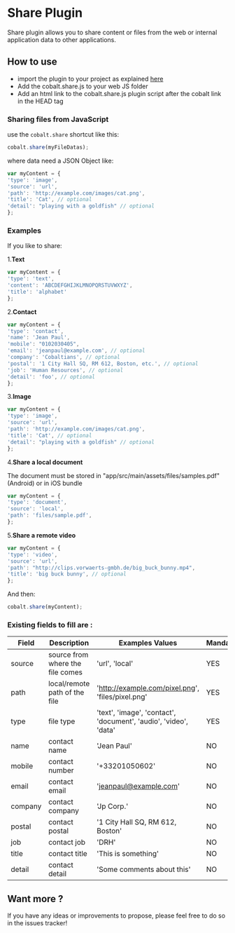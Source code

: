 # Share Plugin

Share plugin allows you to share content or files from the web or internal application data to other applications.

## How to use

* import the plugin to your project as explained [here](https://github.com/cobaltians/cobalt/wiki/Plugins-usage)
* Add the cobalt.share.js to your web JS folder
* Add an html link to the cobalt.share.js plugin script after the cobalt link in the HEAD tag

### Sharing files from JavaScript

use the `cobalt.share` shortcut like this:

```javascript
cobalt.share(myFileDatas);
```

where data need a JSON Object like:

```javascript
var myContent = {
'type': 'image',
'source': 'url',
'path': 'http://example.com/images/cat.png',
'title': 'Cat', // optional
'detail': "playing with a goldfish" // optional
};
```

### Examples

If you like to share:

1.**Text**

```javascript
var myContent = {
'type': 'text',
'content': 'ABCDEFGHIJKLMNOPQRSTUVWXYZ',
'title': 'alphabet'
};
```

2.**Contact**

```javascript
var myContent = {
'type': 'contact',
'name': 'Jean Paul',
'mobile': "0102030405",
'email': 'jeanpaul@example.com', // optional
'company': 'Cobaltians', // optional
'postal': '1 City Hall SQ, RM 612, Boston, etc.', // optional
'job': 'Human Resources', // optional
'detail': 'foo', // optional
};
```

3.**Image**

```javascript
var myContent = {
'type': 'image',
'source': 'url',
'path': 'http://example.com/images/cat.png',
'title': 'Cat', // optional
'detail': "playing with a goldfish" // optional
};
```

4.**Share a local document**

The document must be stored in "app/src/main/assets/files/samples.pdf" (Android) or in iOS bundle

```javascript
var myContent = {
'type': 'document',
'source': 'local',
'path': 'files/sample.pdf',
};
```

5.**Share a remote video**

```javascript
var myContent = {
'type': 'video',
'source': 'url',
'path': "http://clips.vorwaerts-gmbh.de/big_buck_bunny.mp4",
'title': 'big buck bunny', // optional
};
```

And then:
```javascript
cobalt.share(myContent);
```

### Existing fields to fill are :

| Field | Description | Examples Values | Mandatory |
| ----- | ---- | ----------- | ----------- |
| source | source from where the file comes | 'url', 'local' | YES |
| path | local/remote path of the file     | 'http://example.com/pixel.png', 'files/pixel.png' | YES |
| type | file type   | 'text', 'image', 'contact', 'document', 'audio', 'video', 'data'| YES |
| name | contact name     | 'Jean Paul' | NO |
| mobile | contact number     | '+33201050602' | NO |
| email | contact email     | 'jeanpaul@example.com' | NO |
| company | contact company     | 'Jp Corp.' | NO |
| postal | contact postal    | '1 City Hall SQ, RM 612, Boston' | NO |
| job | contact job     | 'DRH' | NO |
| title | contact title    | 'This is something' | NO |
| detail | contact detail    | 'Some comments about this' | NO |

## Want more ?

If you have any ideas or improvements to propose, please feel free to do so in the issues tracker!

